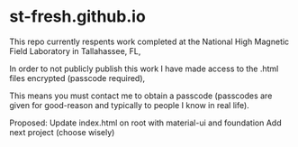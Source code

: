# st-fresh.github.io

This repo currently respents work completed at the National High Magnetic Field Laboratory in Tallahassee, FL,

In order to not publicly publish this work I have made access to the .html files encrypted (passcode required),
 
This means you must contact me to obtain a passcode (passcodes are given for good-reason and typically to people I know in real life).

Proposed:
Update index.html on root with material-ui and foundation
Add next project (choose wisely)



